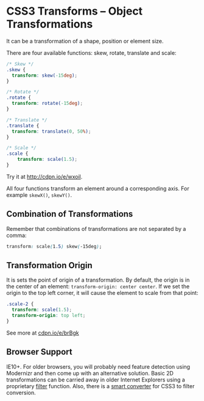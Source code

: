 CSS3 Transforms – Object Transformations
========================================

It can be a transformation of a shape, position or element size.

There are four available functions: skew, rotate, translate and scale:

```css
/* Skew */
.skew {
  transform: skew(-15deg);
}

/* Rotate */
.rotate {
  transform: rotate(-15deg);
}

/* Translate */
.translate {
  transform: translate(0, 50%);
}

/* Scale */
.scale {
    transform: scale(1.5);
}
```

Try it at <http://cdpn.io/e/wxoil>.

All four functions transform an element around a corresponding axis. For example
`skewX()`, `skewY()`.

Combination of Transformations
------------------------------

Remember that combinations of transformations are not separated by a comma:

```css
transform: scale(1.5) skew(-15deg);
```

Transformation Origin
---------------------

It is sets the point of origin of a transformation. By default, the origin is in
the center of an element: `transform-origin: center center`. If we set the
origin to the top left corner, it will cause the element to scale from that
point:

```css
.scale-2 {
  transform: scale(1.5);
  transform-origin: top left;
}
```

See more at [cdpn.io/e/brBgk](<http://cdpn.io/e/brBgk>)

Browser Support
---------------

IE10+. For older browsers, you will probably need feature detection using
Modernizr and then come up with an alternative solution. Basic 2D
transformations can be carried away in older Internet Explorers using a
proprietary
[filter](<http://msdn.microsoft.com/en-us/library/ms533014%28VS.85%29.aspx>)
function. Also, there is a [smart
converter](<ttp://www.useragentman.com/IETransformsTranslator/>) for CSS3 to
filter conversion.
